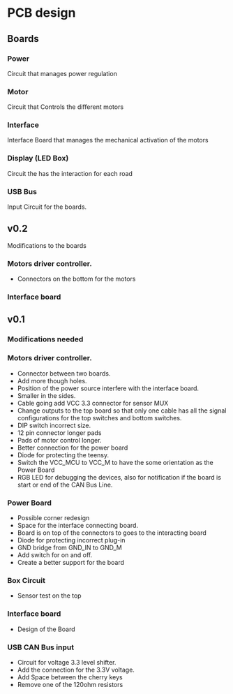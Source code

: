 #  PCB design

## Boards

### Power

  Circuit that manages power regulation

### Motor

  Circuit that Controls the different motors

### Interface
  Interface Board that manages the mechanical activation of the motors

### Display (LED Box)
  Circuit the has the interaction for each road

### USB Bus
  Input Circuit for the boards.


## v0.2

Modifications to the boards

### Motors driver controller.

- Connectors on the bottom for the motors

### Interface board



## v0.1

### Modifications needed

### Motors driver controller.

- Connector between two boards.
- Add more though holes.
- Position of the power source interfere with the interface board.
- Smaller in the sides.
- Cable going add VCC 3.3 connector for sensor MUX
- Change outputs to the top board so that only one cable has all the signal configurations for the top switches and bottom switches.
- DIP switch incorrect size.
- 12 pin connector longer pads
- Pads of motor control longer.
- Better connection for the power board
- Diode for protecting the teensy.
- Switch the VCC_MCU to VCC_M to have the some orientation as the Power Board
- RGB LED for debugging the devices, also for notification if the board is start or end of the CAN Bus Line.

### Power Board

- Possible corner redesign
- Space for the interface connecting board.
- Board is on top of the connectors to goes to the interacting board
- Diode for protecting incorrect plug-in
- GND bridge from GND_IN to GND_M
- Add switch for on and off.
- Create a better support for the board

### Box Circuit

- Sensor test on the top

### Interface board

- Design of the Board

### USB CAN Bus input

- Circuit for voltage 3.3 level shifter.
- Add the connection for the 3.3V voltage.
- Add Space between the cherry keys
- Remove one of the 120ohm resistors
